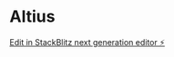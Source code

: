 # Altius

[Edit in StackBlitz next generation editor ⚡️](https://stackblitz.com/~/github.com/priyankalima/Altius)